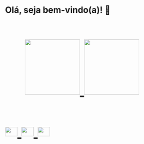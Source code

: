 <strong><h1>Olá, seja bem-vindo(a)! 👋<h1></strong> 
<div align="center">
  <a href="https://github.com/alinessantana">
  <img height="180em"src="https://github-readme-stats.vercel.app/api?username=alinessantana&show_icons=true&theme=dark&include_all_commits=true&count_private=true"/>
  <img height="180em"src="https://github-readme-stats.vercel.app/api/top-langs/?username=alinessantana&layout=compact&langs_count=7&theme=dark"/>
</div>

<div style="display: inline_block"><br>      
 <img align="center" alt="Aline-androidS" height="30" width="40" src="https://cdn.jsdelivr.net/gh/devicons/devicon/icons/androidstudio/androidstudio-original.svg" />  <img align="center" alt="Aline-android" height="30" width="40" src="https://cdn.jsdelivr.net/gh/devicons/devicon/icons/android/android-original.svg" />
 <img align="center" alt="Aline-Kotlin" height="30" width="40" src="https://cdn.jsdelivr.net/gh/devicons/devicon/icons/kotlin/kotlin-original.svg" />
          
          
          
          
          
          
          
          

          
          
          
          

          
          
          
          
          

          
          
          
          
          
          

          
          
          


                      
</div>





